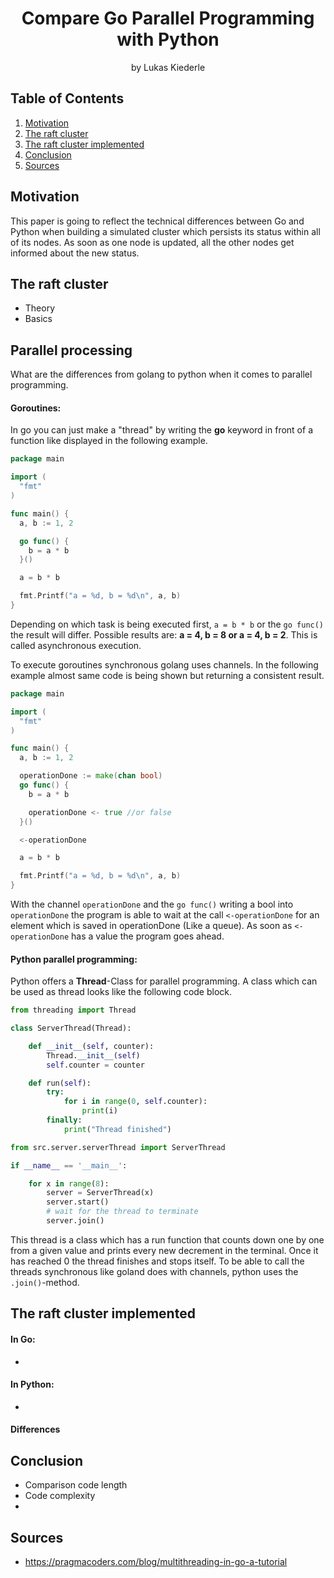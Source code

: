 <h1 align="center">Compare Go Parallel Programming with Python</h1>
<p align="center">by Lukas Kiederle</p>

## Table of Contents
1. [Motivation](#motivation)
2. [The raft cluster](#the-raft-cluster)
3. [The raft cluster implemented](#the-raft-cluster-implemented)
3. [Conclusion](#conclusion)
3. [Sources](#sources)

## Motivation
This paper is going to reflect the technical differences between
Go and Python when building a simulated cluster which persists its status
 within all of its nodes. As soon as one node is updated, all the other
 nodes get informed about the new status.


## The raft cluster
* Theory
* Basics

## Parallel processing
What are the differences from golang to python when it comes to
parallel programming.

#### Goroutines:
In go you can just make a "thread" by writing the **go** keyword
in front of a function like displayed in the following example.

``` go
package main

import (
  "fmt"
)

func main() {
  a, b := 1, 2

  go func() {
    b = a * b
  }()

  a = b * b

  fmt.Printf("a = %d, b = %d\n", a, b)
}
```
Depending on which task is being executed first, `a = b * b` or
the `go func()` the result will differ. Possible results are: 
**a = 4, b = 8 or a = 4, b = 2**.
This is called asynchronous execution.

To execute goroutines synchronous golang uses channels.
In the following example almost same code is being shown but returning 
a consistent result.

```go
package main

import (
  "fmt"
)

func main() {
  a, b := 1, 2

  operationDone := make(chan bool)
  go func() {
    b = a * b

    operationDone <- true //or false
  }()

  <-operationDone

  a = b * b

  fmt.Printf("a = %d, b = %d\n", a, b)
}
```
With the channel `operationDone` and the `go func()` writing a bool
into `operationDone` the program is able to wait at the call
`<-operationDone` for an element which is saved in operationDone
(Like a queue).
As soon as `<-operationDone` has a value the program goes ahead.

#### Python parallel programming:
Python offers a **Thread**-Class for parallel programming.
A class which can be used as thread looks like the following code block.

```python
from threading import Thread

class ServerThread(Thread):

    def __init__(self, counter):
        Thread.__init__(self)
        self.counter = counter

    def run(self):
        try:
            for i in range(0, self.counter):
                print(i)
        finally:
            print("Thread finished")
```
```python
from src.server.serverThread import ServerThread

if __name__ == '__main__':

    for x in range(8):
        server = ServerThread(x)
        server.start()
        # wait for the thread to terminate
        server.join()
```
This thread is a class which has a run function that counts down
one by one from a given value and prints every new
decrement in the terminal. Once it has reached 0 the thread
finishes and stops itself. To be able to call the threads synchronous
like goland does with channels, python uses the `.join()`-method.

## The raft cluster implemented

#### In Go:
* 

#### In Python:
*

#### Differences

## Conclusion
* Comparison code length
* Code complexity
* 

## Sources
* https://pragmacoders.com/blog/multithreading-in-go-a-tutorial